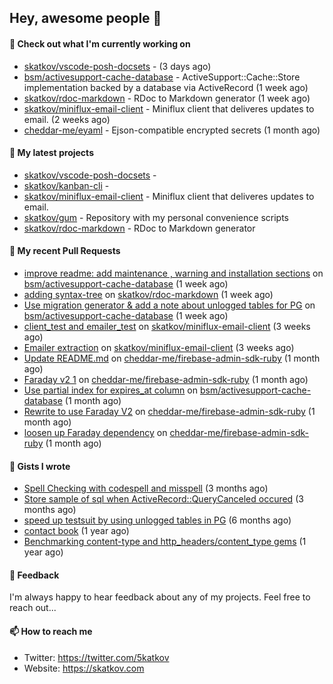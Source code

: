 ## Hey, awesome people 👋

#### 👷 Check out what I'm currently working on
 
- [skatkov/vscode-posh-docsets](https://github.com/skatkov/vscode-posh-docsets) -  (3 days ago) 
- [bsm/activesupport-cache-database](https://github.com/bsm/activesupport-cache-database) - ActiveSupport::Cache::Store implementation backed by a database via ActiveRecord (1 week ago) 
- [skatkov/rdoc-markdown](https://github.com/skatkov/rdoc-markdown) - RDoc to Markdown generator (1 week ago) 
- [skatkov/miniflux-email-client](https://github.com/skatkov/miniflux-email-client) - Miniflux client that deliveres updates to email. (2 weeks ago) 
- [cheddar-me/eyaml](https://github.com/cheddar-me/eyaml) - Ejson-compatible encrypted secrets (1 month ago)

#### 🌱 My latest projects
 
- [skatkov/vscode-posh-docsets](https://github.com/skatkov/vscode-posh-docsets) -  
- [skatkov/kanban-cli](https://github.com/skatkov/kanban-cli) -  
- [skatkov/miniflux-email-client](https://github.com/skatkov/miniflux-email-client) - Miniflux client that deliveres updates to email. 
- [skatkov/gum](https://github.com/skatkov/gum) - Repository with my personal convenience scripts 
- [skatkov/rdoc-markdown](https://github.com/skatkov/rdoc-markdown) - RDoc to Markdown generator


#### 🔨 My recent Pull Requests
 
- [improve readme: add maintenance , warning and installation sections](https://github.com/bsm/activesupport-cache-database/pull/36) on [bsm/activesupport-cache-database](https://github.com/bsm/activesupport-cache-database) (1 week ago) 
- [adding syntax-tree](https://github.com/skatkov/rdoc-markdown/pull/40) on [skatkov/rdoc-markdown](https://github.com/skatkov/rdoc-markdown) (1 week ago) 
- [Use migration generator &amp; add a note about unlogged tables for PG](https://github.com/bsm/activesupport-cache-database/pull/31) on [bsm/activesupport-cache-database](https://github.com/bsm/activesupport-cache-database) (1 week ago) 
- [client_test and emailer_test](https://github.com/skatkov/miniflux-email-client/pull/2) on [skatkov/miniflux-email-client](https://github.com/skatkov/miniflux-email-client) (3 weeks ago) 
- [Emailer extraction](https://github.com/skatkov/miniflux-email-client/pull/1) on [skatkov/miniflux-email-client](https://github.com/skatkov/miniflux-email-client) (3 weeks ago) 
- [Update README.md](https://github.com/cheddar-me/firebase-admin-sdk-ruby/pull/13) on [cheddar-me/firebase-admin-sdk-ruby](https://github.com/cheddar-me/firebase-admin-sdk-ruby) (1 month ago) 
- [Faraday v2 1](https://github.com/cheddar-me/firebase-admin-sdk-ruby/pull/12) on [cheddar-me/firebase-admin-sdk-ruby](https://github.com/cheddar-me/firebase-admin-sdk-ruby) (1 month ago) 
- [Use partial index for expires_at column](https://github.com/bsm/activesupport-cache-database/pull/28) on [bsm/activesupport-cache-database](https://github.com/bsm/activesupport-cache-database) (1 month ago) 
- [Rewrite to use Faraday V2](https://github.com/cheddar-me/firebase-admin-sdk-ruby/pull/11) on [cheddar-me/firebase-admin-sdk-ruby](https://github.com/cheddar-me/firebase-admin-sdk-ruby) (1 month ago) 
- [loosen up Faraday dependency](https://github.com/cheddar-me/firebase-admin-sdk-ruby/pull/10) on [cheddar-me/firebase-admin-sdk-ruby](https://github.com/cheddar-me/firebase-admin-sdk-ruby) (1 month ago)

#### 📓 Gists I wrote
 
- [Spell Checking with codespell and misspell](https://gist.github.com/abf49d80e98ac42b3cac397c9efc383f) (3 months ago) 
- [Store sample of sql when ActiveRecord::QueryCanceled occured](https://gist.github.com/17d1f53d38ea90c4a4c678197e682173) (3 months ago) 
- [speed up testsuit by using unlogged tables in PG](https://gist.github.com/e482617b2a1f9635738a0b66ec0cb327) (6 months ago) 
- [contact book](https://gist.github.com/18f317a0affb0fa7ee0e74511c340422) (1 year ago) 
- [Benchmarking content-type and http_headers/content_type gems](https://gist.github.com/eb18ae1f9f75e822812b64a0ae44915d) (1 year ago)

#### 💬 Feedback
I'm always happy to hear feedback about any of my projects. Feel free to reach out...

#### 📫 How to reach me

- Twitter: https://twitter.com/5katkov 
- Website: https://skatkov.com
